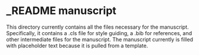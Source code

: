 # _README manuscript

This directory currently contains all the files necessary for the manuscript. Specifically, it contains a .cls file for style guiding, a .bib for references, and other intermediate files for the manuscript. The manuscript currently is filled with placeholder text because it is pulled from a template.